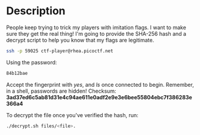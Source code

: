 # Description
People keep trying to trick my players with imitation flags. I want to make sure they get the real thing! I'm going to provide the SHA-256 hash and a decrypt script to help you know that my flags are legitimate.
```bash
ssh -p 59025 ctf-player@rhea.picoctf.net
```

Using the password:
```bash
84b12bae
```
Accept the fingerprint with *yes*, and *ls* once connected to begin. Remember, in a shell, passwords are hidden!
Checksum: **3ad37ed6c5ab81d31e4c94ae611e0adf2e9e3e6bee55804ebc7f386283e366a4**

To decrypt the file once you've verified the hash, run: 
```bash
./decrypt.sh files/<file>.
```
